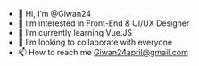 - 👋 Hi, I’m @Giwan24
- 👀 I’m interested in Front-End & UI/UX Designer
- 🌱 I’m currently learning Vue.JS
- 💞️ I’m looking to collaborate with everyone
- 📫 How to reach me Giwan24april@gmail.com

<!---
Giwan24/Giwan24 is a ✨ special ✨ repository because its `README.md` (this file) appears on your GitHub profile.
You can click the Preview link to take a look at your changes.
--->
